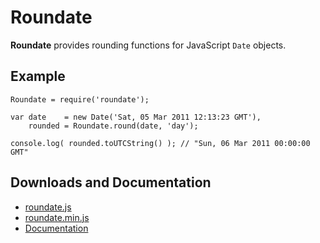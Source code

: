 Roundate
========

**Roundate** provides rounding functions for JavaScript `Date` objects.

Example
-------

    Roundate = require('roundate');
    
    var date    = new Date('Sat, 05 Mar 2011 12:13:23 GMT'),
        rounded = Roundate.round(date, 'day');
    
    console.log( rounded.toUTCString() ); // "Sun, 06 Mar 2011 00:00:00 GMT"

Downloads and Documentation
---------------------------

- [roundate.js](http://patdeegan.github.com/roundate/roundate.js)
- [roundate.min.js](http://patdeegan.github.com/roundate/roundate.min.js)
- [Documentation](http://patdeegan.github.com/roundate/)
